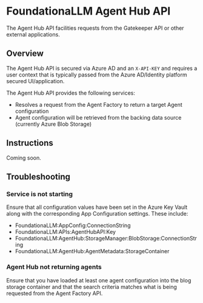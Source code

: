 # FoundationaLLM Agent Hub API

The Agent Hub API facilities requests from the Gatekeeper API or other external applications.

## Overview

The Agent Hub API is secured via Azure AD and an `X-API-KEY` and requires a user context that is typically passed from the Azure AD/Identity platform secured UI/application.

The Agent Hub API provides the following services:

- Resolves a request from the Agent Factory to return a target Agent configuration
- Agent configuration will be retrieved from the backing data source (currently Azure Blob Storage)

## Instructions

Coming soon.

## Troubleshooting

### Service is not starting

Ensure that all configuration values have been set in the Azure Key Vault along with the corresponding App Configuration settings. These include:

- FoundationaLLM:AppConfig:ConnectionString
- FoundationaLLM:APIs:AgentHubAPI:Key
- FoundationaLLM:AgentHub:StorageManager:BlobStorage:ConnectionString
- FoundationaLLM:AgentHub:AgentMetadata:StorageContainer

### Agent Hub not returning agents

Ensure that you have loaded at least one agent configuration into the blog storage container and that the search criteria matches what is being requested from the Agent Factory API.
